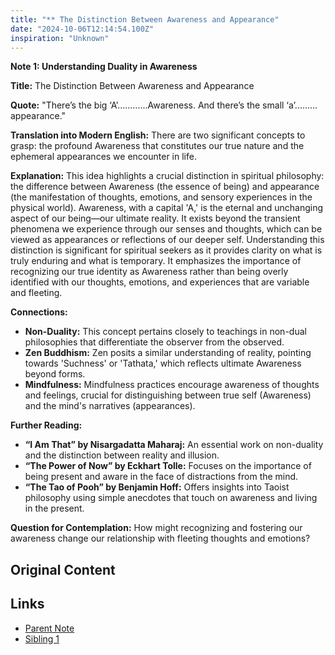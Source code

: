 ```yaml
---
title: "** The Distinction Between Awareness and Appearance"
date: "2024-10-06T12:14:54.100Z"
inspiration: "Unknown"
---
```



**Note 1: Understanding Duality in Awareness**

**Title:** The Distinction Between Awareness and Appearance

**Quote:** "There’s the big ‘A’............Awareness. And there’s the small ‘a’......... appearance."

**Translation into Modern English:** There are two significant concepts to grasp: the profound Awareness that constitutes our true nature and the ephemeral appearances we encounter in life.

**Explanation:** This idea highlights a crucial distinction in spiritual philosophy: the difference between Awareness (the essence of being) and appearance (the manifestation of thoughts, emotions, and sensory experiences in the physical world). Awareness, with a capital 'A,' is the eternal and unchanging aspect of our being—our ultimate reality. It exists beyond the transient phenomena we experience through our senses and thoughts, which can be viewed as appearances or reflections of our deeper self. Understanding this distinction is significant for spiritual seekers as it provides clarity on what is truly enduring and what is temporary. It emphasizes the importance of recognizing our true identity as Awareness rather than being overly identified with our thoughts, emotions, and experiences that are variable and fleeting.

**Connections:**
- **Non-Duality:** This concept pertains closely to teachings in non-dual philosophies that differentiate the observer from the observed.
- **Zen Buddhism:** Zen posits a similar understanding of reality, pointing towards 'Suchness' or 'Tathata,' which reflects ultimate Awareness beyond forms.
- **Mindfulness:** Mindfulness practices encourage awareness of thoughts and feelings, crucial for distinguishing between true self (Awareness) and the mind's narratives (appearances).

**Further Reading:**
- **“I Am That” by Nisargadatta Maharaj:** An essential work on non-duality and the distinction between reality and illusion.
- **“The Power of Now” by Eckhart Tolle:** Focuses on the importance of being present and aware in the face of distractions from the mind.
- **“The Tao of Pooh” by Benjamin Hoff:** Offers insights into Taoist philosophy using simple anecdotes that touch on awareness and living in the present.

**Question for Contemplation:** How might recognizing and fostering our awareness change our relationship with fleeting thoughts and emotions?

## Original Content



## Links

- [Parent Note](/parent-note.md)
- [Sibling 1](/zettel1.md)
